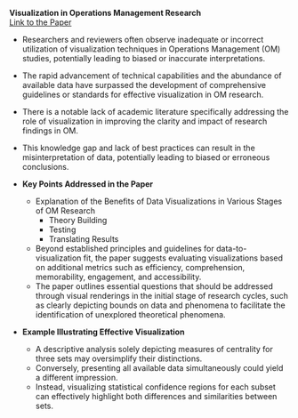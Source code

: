 **Visualization in Operations Management Research**  
[Link to the Paper](https://pubsonline.informs.org/doi/epdf/10.1287/ijds.2021.0005)
  - Researchers and reviewers often observe inadequate or incorrect utilization of visualization techniques in Operations Management (OM) studies, potentially leading to biased or inaccurate interpretations.
  - The rapid advancement of technical capabilities and the abundance of available data have surpassed the development of comprehensive guidelines or standards for effective visualization in OM research.
  - There is a notable lack of academic literature specifically addressing the role of visualization in improving the clarity and impact of research findings in OM.
  - This knowledge gap and lack of best practices can result in the misinterpretation of data, potentially leading to biased or erroneous conclusions.

- **Key Points Addressed in the Paper**
  - Explanation of the Benefits of Data Visualizations in Various Stages of OM Research
    - Theory Building
    - Testing
    - Translating Results
  - Beyond established principles and guidelines for data-to-visualization fit, the paper suggests evaluating visualizations based on additional metrics such as efficiency, comprehension, memorability, engagement, and accessibility.
  - The paper outlines essential questions that should be addressed through visual renderings in the initial stage of research cycles, such as clearly depicting bounds on data and phenomena to facilitate the identification of unexplored theoretical phenomena.

- **Example Illustrating Effective Visualization**
  - A descriptive analysis solely depicting measures of centrality for three sets may oversimplify their distinctions.
  - Conversely, presenting all available data simultaneously could yield a different impression.
  - Instead, visualizing statistical confidence regions for each subset can effectively highlight both differences and similarities between sets.
